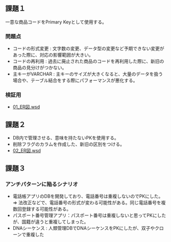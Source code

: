 ## 課題１
一意な商品コードをPrimary Keyとして使用する。
### 問題点
- コードの形式変更 : 文字数の変更、データ型の変更など予期できない変更があった際に、対応の影響範囲が大きい。
- コードの再利用 : 過去に廃止された商品のコードを再利用した際に、新旧の商品の見分けがつかない。
- 主キーがVARCHAR : 主キーのサイズが大きくなると、大量のデータを扱う場合や、テーブル結合をする際にパフォーマンスが悪化する。
### 検証用
- [01_ER図.wsd](./01_ER%E5%9B%B3.wsd)

## 課題２
- DB内で管理させる、意味を持たないPKを使用する。
- 削除フラグのカラムを作成した、新旧の区別をつける。
- [02_ER図.wsd](./02_ER%E5%9B%B3.wsd)

## 課題３
### アンチパターンに陥るシナリオ
- 電話帳アプリのDBを開発しており、電話番号は重複しないのでPKにした。 => 法改正などで、電話番号の形式が変わる可能性がある。同じ電話番号を複数回登録する可能性がある。
- パスポート番号管理アプリ：パスポート番号は重複しないと思ってPKにしたが、国籍が違うと重複してしまった。
- DNAシーケンス : 人類管理DBでDNAシーケンスをPKにしたが、双子やクローンで重複した